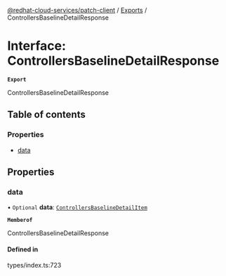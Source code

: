 [@redhat-cloud-services/patch-client](../README.md) / [Exports](../modules.md) / ControllersBaselineDetailResponse

# Interface: ControllersBaselineDetailResponse

**`Export`**

ControllersBaselineDetailResponse

## Table of contents

### Properties

- [data](ControllersBaselineDetailResponse.md#data)

## Properties

### data

• `Optional` **data**: [`ControllersBaselineDetailItem`](ControllersBaselineDetailItem.md)

**`Memberof`**

ControllersBaselineDetailResponse

#### Defined in

types/index.ts:723
